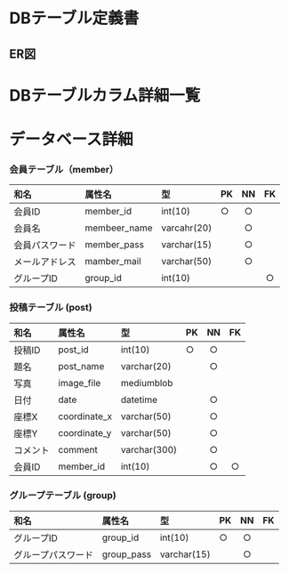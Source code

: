# DBテーブル定義書
 ## ER図

 # DBテーブルカラム詳細一覧

 # データベース詳細

 ### 会員テーブル（member）
 |和名|属性名|型|PK|NN|FK|
 |:---|:---|:---|:---|:---:|:----:|
 |会員ID|member_id|int(10)|○|○||
 |会員名|membeer_name|varcahr(20)||○||
 |会員パスワード|member_pass|varchar(15)||○||
 |メールアドレス|mamber_mail|varchar(50)||○||
 |グループID|group_id|int(10)|||○|
 
 ### 投稿テーブル (post)
 |和名|属性名|型|PK|NN|FK|
 |:---|:---|:---|:---|:---:|:----:|
 |投稿ID|post_id|int(10)|○|○||
 |題名|post_name|varchar(20)||○||
 |写真|image_file|mediumblob||||
 |日付|date|datetime||○||
 |座標X|coordinate_x|varchar(50)||○||
 |座標Y|coordinate_y|varchar(50)||○||
 |コメント|comment|varchar(300)||○||
 |会員ID|member_id|int(10)||○|○|
 
 ### グループテーブル (group) 
 |和名|属性名|型|PK|NN|FK|
 |:---|:---|:---|:---|:---:|:----:|
 |グループID|group_id|int(10)|○|○||
 |グループパスワード|group_pass|varchar(15)||○||
